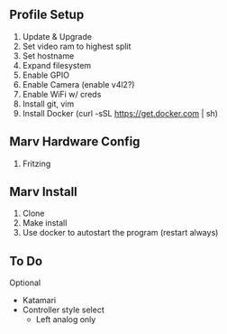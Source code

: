 ## Profile Setup

1. Update & Upgrade
1. Set video ram to highest split
1. Set hostname
1. Expand filesystem
1. Enable GPIO
1. Enable Camera (enable v4l2?)
1. Enable WiFi w/ creds
1. Install git, vim
1. Install Docker (curl -sSL https://get.docker.com | sh)

## Marv Hardware Config

1. Fritzing

## Marv Install

1. Clone 
1. Make install
1. Use docker to autostart the program (restart always)

## To Do

Optional
- Katamari
- Controller style select
    - Left analog only
